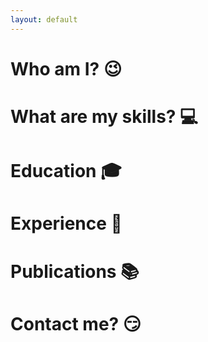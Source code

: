 ```yaml
---
layout: default
---
```


# Who am I? :wink:

# What are my skills? :computer:

# Education :mortar_board:

# Experience :necktie:

# Publications :books:

# Contact me? :smirk:
